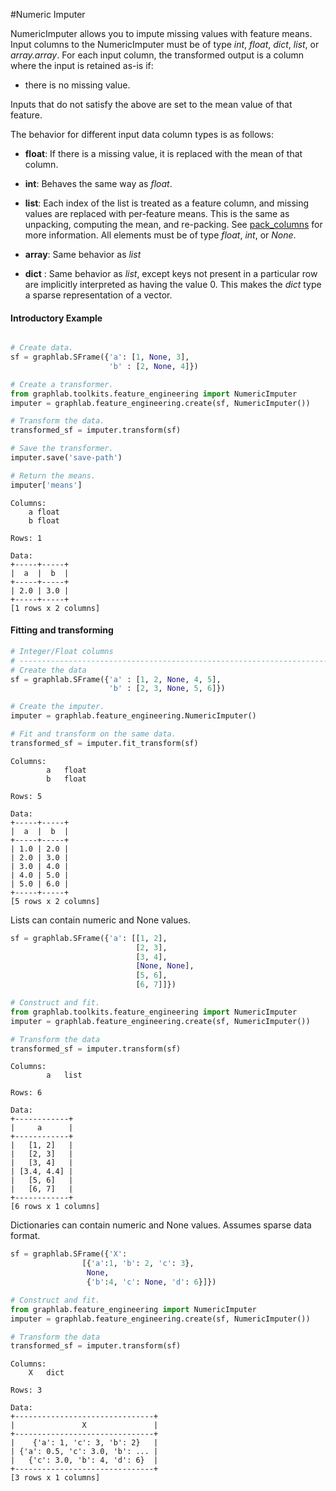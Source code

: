 <script src="../dato/js/recview.js"></script>
#Numeric Imputer 

NumericImputer allows you to impute missing values with feature means. Input columns to the NumericImputer
must be of type *int*, *float*, *dict*, *list*, or *array.array*.  For each
 input column, the transformed output is a column where the input is
retained as-is if:

- there is no missing value.

Inputs that do not satisfy the above are set to the mean value of that
feature.



The behavior for different input data column types is as follows:

- **float**: If there is a missing value, it is replaced with the mean
  of that column.

- **int**: Behaves the same way as *float*.

- **list**: Each index of the list is treated as a feature column, and
  missing values are replaced with per-feature means. This is
  the same as unpacking, computing the mean, and re-packing. See [pack_columns](https://dato.com/products/create/docs/generated/graphlab.SFrame.pack_columns.html) 
  for more information. All elements must be of type *float*, *int*, or *None*.

- **array**: Same behavior as *list*

- **dict** : Same behavior as *list*, except keys not present in
  a particular row are implicitly interpreted as having the
  value 0. This makes the  *dict* type a sparse representation
  of a vector.

#### Introductory Example
```python

# Create data.
sf = graphlab.SFrame({'a': [1, None, 3], 
                      'b' : [2, None, 4]})

# Create a transformer.
from graphlab.toolkits.feature_engineering import NumericImputer
imputer = graphlab.feature_engineering.create(sf, NumericImputer())

# Transform the data.
transformed_sf = imputer.transform(sf)

# Save the transformer.
imputer.save('save-path')

# Return the means.
imputer['means']
```
```no-highlight
Columns:
    a float
    b float

Rows: 1

Data:
+-----+-----+
|  a  |  b  |
+-----+-----+
| 2.0 | 3.0 |
+-----+-----+
[1 rows x 2 columns]

```
#### Fitting and transforming

```python
# Integer/Float columns
# ----------------------------------------------------------------------
# Create the data
sf = graphlab.SFrame({'a' : [1, 2, None, 4, 5], 
                      'b' : [2, 3, None, 5, 6]})

# Create the imputer.
imputer = graphlab.feature_engineering.NumericImputer()

# Fit and transform on the same data.
transformed_sf = imputer.fit_transform(sf)
```
```no-highlight
Columns:
        a   float
        b   float

Rows: 5

Data:
+-----+-----+
|  a  |  b  |
+-----+-----+
| 1.0 | 2.0 |
| 2.0 | 3.0 |
| 3.0 | 4.0 |
| 4.0 | 5.0 |
| 5.0 | 6.0 |
+-----+-----+
[5 rows x 2 columns]
```

Lists can contain numeric and None values.

```python
sf = graphlab.SFrame({'a': [[1, 2],
                            [2, 3],
                            [3, 4],
                            [None, None],
                            [5, 6],
                            [6, 7]]})

# Construct and fit.
from graphlab.toolkits.feature_engineering import NumericImputer
imputer = graphlab.feature_engineering.create(sf, NumericImputer())

# Transform the data
transformed_sf = imputer.transform(sf)
```
```no-highlight
Columns:
        a   list

Rows: 6

Data:
+------------+
|     a      |
+------------+
|   [1, 2]   |
|   [2, 3]   |
|   [3, 4]   |
| [3.4, 4.4] |
|   [5, 6]   |
|   [6, 7]   |
+------------+
[6 rows x 1 columns]
```

Dictionaries can contain numeric and None values. Assumes sparse
data format.

```python
sf = graphlab.SFrame({'X':
                [{'a':1, 'b': 2, 'c': 3},
                 None,
                 {'b':4, 'c': None, 'd': 6}]})

# Construct and fit.
from graphlab.feature_engineering import NumericImputer
imputer = graphlab.feature_engineering.create(sf, NumericImputer())

# Transform the data
transformed_sf = imputer.transform(sf)
```
```no-highlight
Columns:
    X   dict

Rows: 3

Data:
+-------------------------------+
|               X               |
+-------------------------------+
|    {'a': 1, 'c': 3, 'b': 2}   |
| {'a': 0.5, 'c': 3.0, 'b': ... |
|   {'c': 3.0, 'b': 4, 'd': 6}  |
+-------------------------------+
[3 rows x 1 columns]

```
